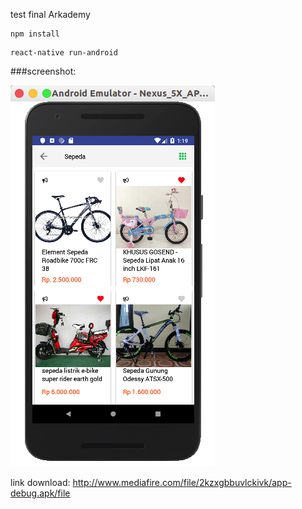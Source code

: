 test final Arkademy


```
npm install
```

```
react-native run-android
```


###screenshot:


![alt text](https://raw.githubusercontent.com/trinanda/test-final-arkademy/master/src/media/ss.png)


link download:
http://www.mediafire.com/file/2kzxgbbuvlckivk/app-debug.apk/file